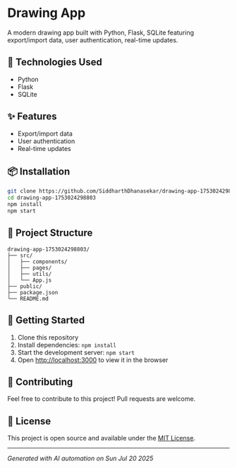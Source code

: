 # Drawing App

A modern drawing app built with Python, Flask, SQLite featuring export/import data, user authentication, real-time updates.

## 🚀 Technologies Used
- Python
- Flask
- SQLite

## ✨ Features
- Export/import data
- User authentication
- Real-time updates

## 📦 Installation

```bash
git clone https://github.com/SiddharthDhanasekar/drawing-app-1753024298803.git
cd drawing-app-1753024298803
npm install
npm start
```

## 🎯 Project Structure

```
drawing-app-1753024298803/
├── src/
│   ├── components/
│   ├── pages/
│   ├── utils/
│   └── App.js
├── public/
├── package.json
└── README.md
```

## 🌟 Getting Started

1. Clone this repository
2. Install dependencies: `npm install`
3. Start the development server: `npm start`
4. Open [http://localhost:3000](http://localhost:3000) to view it in the browser

## 🤝 Contributing

Feel free to contribute to this project! Pull requests are welcome.

## 📝 License

This project is open source and available under the [MIT License](LICENSE).

---

*Generated with AI automation on Sun Jul 20 2025*
